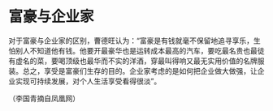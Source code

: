 # 富豪与企业家

对于富豪与企业家的区别，曹德旺认为：“富豪是有钱就毫不保留地追寻享乐，生怕别人不知道他有钱。他要开最豪华也是运转成本最高的汽车，要吃最名贵也最徒有虚名的菜，要喝顶级也最华而不实的洋酒，穿最叫得响又最无实用价值的名牌服装。总之，享受是富豪们生存的目的。企业家考虑的是如何把企业做大做强，让企业实现可持续发展，对个人生活享受看得很淡”。

（李国青摘自凤凰网）